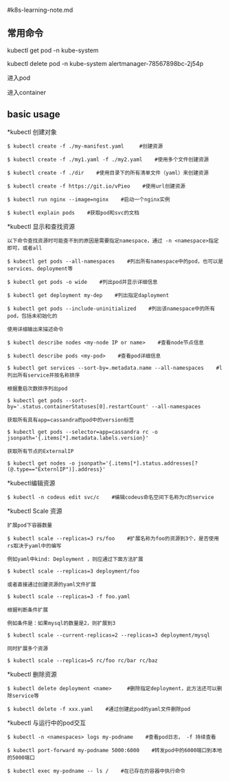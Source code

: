 #k8s-learning-note.md

## 常用命令
kubectl get pod -n kube-system

kubectl  delete pod -n kube-system alertmanager-78567898bc-2j54p

进入pod

进入container


## basic usage

*kubectl 创建对象

    $ kubectl create -f ./my-manifest.yaml     #创建资源

    $ kubectl create -f ./my1.yaml -f ./my2.yaml    #使用多个文件创建资源

    $ kubectl create -f ./dir    #使用目录下的所有清单文件（yaml）来创建资源

    $ kubectl create -f https://git.io/vPieo    #使用url创建资源

    $ kubectl run nginx --image=nginx    #启动一个nginx实例

    $ kubectl explain pods    #获取pod和svc的文档

*kubectl 显示和查找资源

    以下命令查找资源时可能查不到的原因是需要指定namespace，通过 -n <namespace>指定即可，或者all

    $ kubectl get pods --all-namespaces    #列出所有namespace中的pod，也可以是services、deployment等

    $ kubectl get pods -o wide    #列出pod并显示详细信息

    $ kubectl get deployment my-dep    #列出指定daployment

    $ kubectl get pods --include-uninitialized    #列出该namespace中的所有pod，包括未初始化的

    使用详细输出来描述命令

    $ kubectl describe nodes <my-node IP or name>    #查看node节点信息

    $ kubectl describe pods <my-pod>    #查看pod详细信息

    $ kubectl get services --sort-by=.metadata.name --all-namespaces    #l列出所有service并按名称排序

    根据重启次数排序列出pod

    $ kubectl get pods --sort-by='.status.containerStatuses[0].restartCount' --all-namespaces

    获取所有具有app=cassandra的pod中的version标签

    $ kubectl get pods --selector=app=cassandra rc -o jsonpath='{.items[*].metadata.labels.version}'

    获取所有节点的ExternalIP

    $ kubectl get nodes -o jsonpath='{.items[*].status.addresses[?(@.type=="ExternlIP")].address}'

*kubectl编辑资源

    $ kubectl -n codeus edit svc/c    #编辑codeus命名空间下名称为c的service

*kubectl Scale 资源

    扩展pod下容器数量

    $ kubectl scale --replicas=3 rs/foo    #扩展名称为foo的资源到3个，是否使用rs取决于yaml中的编写

    例如yaml中kind: Deployment ，则应通过下面方法扩展

    $ kubectl scale --replicas=3 deployment/foo

    或者直接通过创建资源的yaml文件扩展

    $ kubectl scale --replicas=3 -f foo.yaml

    根据判断条件扩展

    例如条件是：如果mysql的数量是2，则扩展到3

    $ kubectl scale --current-replicas=2 --replicas=3 deployment/mysql

    同时扩展多个资源

    $ kubectl scale --replicas=5 rc/foo rc/bar rc/baz

*kubectl 删除资源

    $ kubectl delete deployment <name>     #删除指定deployment，此方法还可以删除service等

    $ kubectl delete -f xxx.yaml    #通过创建此pod的yaml文件删除pod

*kubectl 与运行中的pod交互

    $ kubectl -n <namespaces> logs my-podname    #查看pod日志， -f 持续查看

    $ kubectl port-forward my-podname 5000:6000    #转发pod中的6000端口到本地的5000端口

    $ kubectl exec my-podname -- ls /    #在已存在的容器中执行命令

